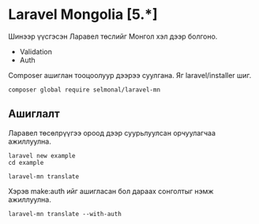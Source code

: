 # Laravel Mongolia [5.*]

Шинээр үүсгэсэн Ларавел төслийг Монгол хэл дээр болгоно. 
 - Validation
 - Auth

Composer ашиглан тооцоолуур дээрээ суулгана. Яг laravel/installer шиг.

```
composer global require selmonal/laravel-mn
```

## Ашиглалт

Ларавел төсөлрүүгээ ороод дээр суурьлуулсан орчуулагчаа ажиллуулна.

```
laravel new example
cd example

laravel-mn translate
```

Хэрэв make:auth ийг ашигласан бол дараах сонголтыг нэмж ажиллуулна.

```
laravel-mn translate --with-auth
```

